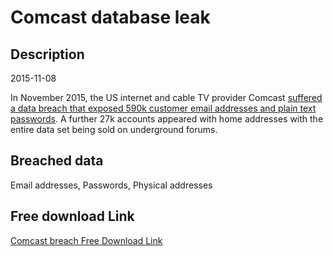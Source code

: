 # Comcast database leak

## Description

2015-11-08

In November 2015, the US internet and cable TV provider Comcast <a href="http://www.ibtimes.co.uk/comcast-data-breach-590000-customer-passwords-go-sale-dark-web-1528026" target="_blank" rel="noopener">suffered a data breach that exposed 590k customer email addresses and plain text passwords</a>. A further 27k accounts appeared with home addresses with the entire data set being sold on underground forums.

## Breached data

Email addresses, Passwords, Physical addresses

## Free download Link

[Comcast breach Free Download Link](https://tinyurl.com/2b2k277t)